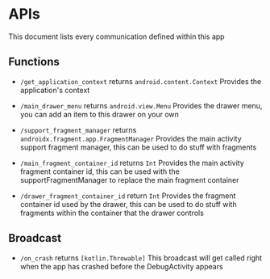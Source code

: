 # APIs
This document lists every communication defined within this app

## Functions

 - `/get_application_context` returns `android.content.Context`
   Provides the application's context

 - `/main_drawer_menu` returns `android.view.Menu`
   Provides the drawer menu, you can add an item to this drawer on your own

 - `/support_fragment_manager` returns `androidx.fragment.app.FragmentManager`
   Provides the main activity support fragment manager, this can be used to do stuff with fragments

 - `/main_fragment_container_id` returns `Int`
   Provides the main activity fragment container id, this can be used with the supportFragmentManager to replace the main fragment container

 - `/drawer_fragment_container_id` return `Int`
   Provides the fragment container id used by the drawer, this can be used to do stuff with fragments within the container that the drawer controls

## Broadcast

 - `/on_crash` returns `[kotlin.Throwable]`
   This broadcast will get called right when the app has crashed before the DebugActivity appears
